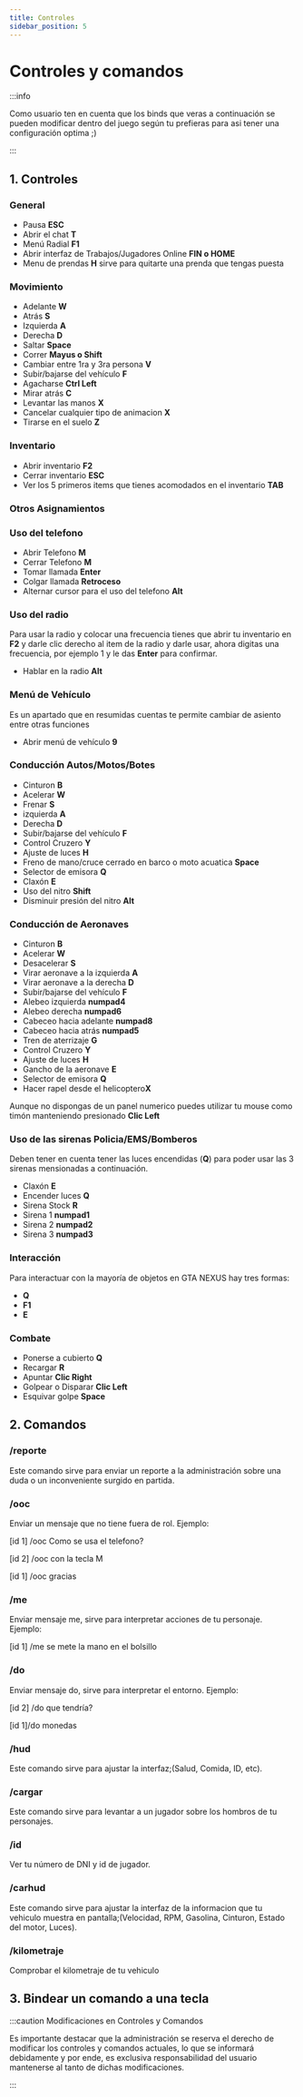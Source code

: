 ```yaml
---
title: Controles
sidebar_position: 5
---
```


# Controles y comandos
:::info

Como usuario ten en cuenta que los binds que veras a continuación se pueden modificar dentro del juego según tu prefieras para asi tener una configuración optima ;)

:::
<!-- ### Movimiento -->
## 1. Controles
### General
- Pausa **ESC**
- Abrir el chat **T**
- Menú Radial **F1**
- Abrir interfaz de Trabajos/Jugadores Online **FIN o HOME**
- Menu de prendas **H** sirve para quitarte una prenda que tengas puesta

### Movimiento
- Adelante **W**
- Atrás **S**
- Izquierda **A**
- Derecha **D**
- Saltar **Space**
- Correr **Mayus o Shift**
- Cambiar entre 1ra y 3ra persona **V**
- Subir/bajarse del vehículo **F**
- Agacharse **Ctrl Left**
- Mirar atrás **C**
- Levantar las manos **X**
- Cancelar cualquier tipo de animacion **X**
- Tirarse en el suelo **Z**

### Inventario
- Abrir inventario **F2**
- Cerrar inventario **ESC**
- Ver los 5 primeros items que tienes acomodados en el inventario **TAB**

### Otros Asignamientos


### Uso del telefono
- Abrir Telefono **M**
- Cerrar Telefono **M**
- Tomar llamada **Enter**
- Colgar llamada **Retroceso**
- Alternar cursor para el uso del telefono **Alt**

### Uso del radio
Para usar la radio y colocar una frecuencia tienes que abrir tu inventario en **F2** y darle clic derecho al item de la radio y darle usar, ahora digitas una frecuencia, por ejemplo 1 y le das **Enter** para confirmar.
- Hablar en la radio **Alt**

### Menú de Vehículo
Es un apartado que en resumidas cuentas te permite cambiar de asiento entre otras funciones
- Abrir menú de vehículo **9**

### Conducción Autos/Motos/Botes
- Cinturon **B**
- Acelerar **W**
- Frenar **S**
- izquierda **A**
- Derecha **D**
- Subir/bajarse del vehículo **F**
- Control Cruzero **Y**
- Ajuste de luces **H**
- Freno de mano/cruce cerrado en barco o moto acuatica  **Space**
- Selector de emisora **Q**
- Claxón **E**
- Uso del nitro **Shift**
- Disminuir presión del nitro **Alt**

### Conducción de Aeronaves
- Cinturon **B**
- Acelerar **W**
- Desacelerar **S**
- Virar aeronave a la izquierda **A**
- Virar aeronave a la derecha **D**
- Subir/bajarse del vehículo **F**
- Alebeo izquierda **numpad4**
- Alebeo derecha **numpad6**
- Cabeceo hacia adelante **numpad8**
- Cabeceo hacia atrás **numpad5**
- Tren de aterrizaje **G**
- Control Cruzero **Y**
- Ajuste de luces **H**
- Gancho de la aeronave **E**
- Selector de emisora **Q**
- Hacer rapel desde el helicoptero**X**

Aunque no dispongas de un panel numerico puedes utilizar tu mouse como timón manteniendo presionado **Clic Left**

### Uso de las sirenas Policia/EMS/Bomberos
Deben tener en cuenta tener las luces encendidas (**Q**) para poder usar las 3 sirenas mensionadas a continuación.
- Claxón **E**
- Encender luces **Q**
- Sirena Stock **R**
- Sirena 1 **numpad1**
- Sirena 2 **numpad2**
- Sirena 3 **numpad3**

### Interacción
Para interactuar con la mayoría de objetos en GTA NEXUS hay tres formas:
- **Q**
- **F1**
- **E**

### Combate
- Ponerse a cubierto **Q**
- Recargar **R**
- Apuntar **Clic Right**
- Golpear o Disparar **Clic Left**
- Esquivar golpe **Space**


## 2. Comandos
### /reporte
Este comando sirve para enviar un reporte a la administración sobre una duda o un inconveniente surgido en partida. 
### /ooc
Enviar un mensaje que no tiene fuera de rol. Ejemplo:


[id 1] /ooc Como se usa el telefono?


[id 2] /ooc con la tecla M


[id 1] /ooc gracias
### /me
Enviar mensaje me, sirve para interpretar acciones de tu personaje. Ejemplo:


[id 1] /me se mete la mano en el bolsillo
### /do
Enviar mensaje do, sirve para interpretar el entorno.
Ejemplo: 


[id 2] /do que tendría?


[id 1]/do monedas
### /hud
Este comando sirve para ajustar la interfaz;(Salud, Comida, ID, etc).
### /cargar
Este comando sirve para levantar a un jugador sobre los hombros de tu personajes.
### /id
Ver tu número de DNI y id de jugador.
### /carhud
Este comando sirve para ajustar la interfaz de la informacion que tu vehiculo muestra en pantalla;(Velocidad, RPM, Gasolina, Cinturon, Estado del motor, Luces).
### /kilometraje
Comprobar el kilometraje de tu vehiculo
## 3. Bindear un comando a una tecla

<!-- ##
##
## -->

:::caution Modificaciones en Controles y Comandos

Es importante destacar que la administración se reserva el derecho de modificar los controles y comandos actuales, lo que se informará debidamente y por ende, es exclusiva responsabilidad del usuario mantenerse al tanto de dichas modificaciones.  

:::